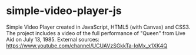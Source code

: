 # simple-video-player-js
Simple Video Player created in JavaScript, HTML5 (with Canvas) and CSS3. 
The project includes a video of the full performance of "Queen" from Live Aid on July 13, 1985.
External sources: https://www.youtube.com/channel/UCUAVzSGkkTa-IoMx_x1XK4Q
